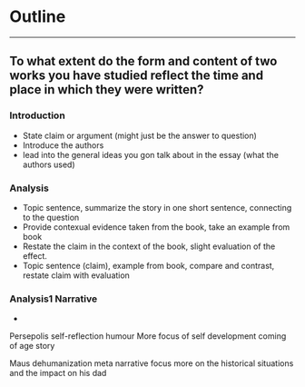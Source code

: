 # Outline
---
## To what extent do the form and content of two works you have studied reflect the time and place in which they were written?
### Introduction
- State claim or argument (might just be the answer to question)
- Introduce the authors
- lead into the general ideas you gon talk about in the essay (what the authors used)


### Analysis
- Topic sentence, summarize the story in one short sentence, connecting to the question
- Provide contexual evidence taken from the book, take an example from book
- Restate the claim in the context of the book, slight evaluation of the effect.
- Topic sentence (claim), example from book, compare and contrast, restate claim with evaluation


### Analysis1 Narrative
- 


Persepolis
self-reflection
humour
More focus of self development
coming of age story

Maus
dehumanization
meta narrative
focus more on the historical situations and the impact on his dad
